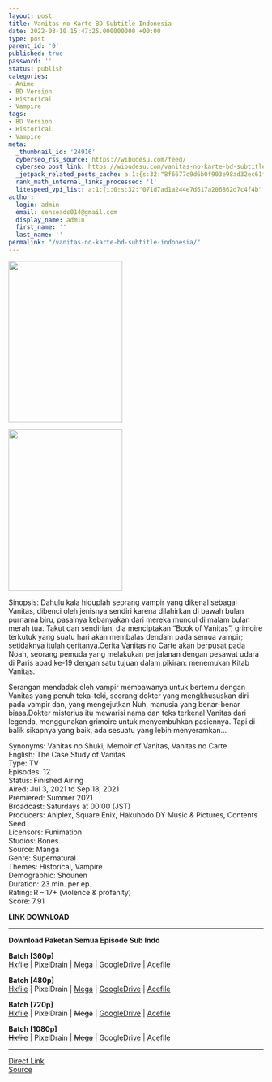 ```yaml
---
layout: post
title: Vanitas no Karte BD Subtitle Indonesia
date: 2022-03-10 15:47:25.000000000 +00:00
type: post
parent_id: '0'
published: true
password: ''
status: publish
categories:
- Anime
- BD Version
- Historical
- Vampire
tags:
- BD Version
- Historical
- Vampire
meta:
  _thumbnail_id: '24916'
  cyberseo_rss_source: https://wibudesu.com/feed/
  cyberseo_post_link: https://wibudesu.com/vanitas-no-karte-bd-subtitle-indonesia/?utm_source=rss&utm_medium=rss&utm_campaign=vanitas-no-karte-bd-subtitle-indonesia
  _jetpack_related_posts_cache: a:1:{s:32:"8f6677c9d6b0f903e98ad32ec61f8deb";a:2:{s:7:"expires";i:1658210252;s:7:"payload";a:3:{i:0;a:1:{s:2:"id";i:25245;}i:1;a:1:{s:2:"id";i:25094;}i:2;a:1:{s:2:"id";i:25040;}}}}
  rank_math_internal_links_processed: '1'
  litespeed_vpi_list: a:1:{i:0;s:32:"071d7ad1a244e7d617a206862d7c4f4b";}
author:
  login: admin
  email: senseads014@gmail.com
  display_name: admin
  first_name: ''
  last_name: ''
permalink: "/vanitas-no-karte-bd-subtitle-indonesia/"
---
```

<p><img class="size-full wp-image-107716 aligncenter" src="{{ site.baseurl }}/assets/2022/03/118483.jpg" alt width="225" height="318" /></p>
<div><img class="size-full wp-image-107716 aligncenter" src="{{ site.baseurl }}/assets/2022/03/118483.jpg" alt width="225" height="318" /></div>
<p>Sinopsis: Dahulu kala hiduplah seorang vampir yang dikenal sebagai Vanitas, dibenci oleh jenisnya sendiri karena dilahirkan di bawah bulan purnama biru, pasalnya kebanyakan dari mereka muncul di malam bulan merah tua. Takut dan sendirian, dia menciptakan “Book of Vanitas”, grimoire terkutuk yang suatu hari akan membalas dendam pada semua vampir; setidaknya itulah ceritanya.Cerita Vanitas no Carte akan berpusat pada Noah, seorang pemuda yang melakukan perjalanan dengan pesawat udara di Paris abad ke-19 dengan satu tujuan dalam pikiran: menemukan Kitab Vanitas.</p>
<p>Serangan mendadak oleh vampir membawanya untuk bertemu dengan Vanitas yang penuh teka-teki, seorang dokter yang mengkhususkan diri pada vampir dan, yang mengejutkan Nuh, manusia yang benar-benar biasa.Dokter misterius itu mewarisi nama dan teks terkenal Vanitas dari legenda, menggunakan grimoire untuk menyembuhkan pasiennya. Tapi di balik sikapnya yang baik, ada sesuatu yang lebih menyeramkan…</p>
<p>Synonyms: Vanitas no Shuki, Memoir of Vanitas, Vanitas no Carte<br />English: The Case Study of Vanitas<br />Type: TV<br />Episodes: 12<br />Status: Finished Airing<br />Aired: Jul 3, 2021 to Sep 18, 2021<br />Premiered: Summer 2021<br />Broadcast: Saturdays at 00:00 (JST)<br />Producers: Aniplex, Square Enix, Hakuhodo DY Music &amp; Pictures, Contents Seed<br />Licensors: Funimation<br />Studios: Bones<br />Source: Manga<br />Genre: Supernatural<br />Themes: Historical, Vampire<br />Demographic: Shounen<br />Duration: 23 min. per ep.<br />Rating: R – 17+ (violence &amp; profanity)<br />Score: 7.91</p>
<p><strong>LINK DOWNLOAD</strong></p>
<hr />
<p><strong>Download Paketan Semua Episode Sub Indo</strong></p>
<p><strong>Batch [360p]</strong><br /><a href="https://hxfile.co/t9505vztp153">Hxfile</a> | PixelDrain | <a href="https://mega.nz/#!Y3w2gLoB!1w58cZNt3mVxXO-7vPiIRK3_kLqh7bLEQqACIimg9IQ">Mega</a> | <a href="https://drive.google.com/uc?id=1E4hjAijM3eXauiEPQ_KIKXw-xT33jITb">GoogleDrive</a> | <a href="https://acefile.co/f/69806496/wibudesu-studi-kasus-vanitas-bd-360p-rar">Acefile</a></p>
<p><strong>Batch [480p]</strong><br /><a href="https://hxfile.co/owjdzcld1w2b">Hxfile</a> | PixelDrain | <a href="https://mega.nz/#!874hjQCB!DRUy3rqQfoU74-EosM-fgQQRv7Or0qKDyT5_eGcx1hE">Mega</a> | <a href="https://drive.google.com/uc?id=1iA7JGrgjt62qAwwBkfmJ1M_9vDYtJgx-">GoogleDrive</a> | <a href="https://acefile.co/f/69806499/wibudesu-studi-kasus-vanitas-bd-480p-rar">Acefile</a></p>
<p><strong>Batch [720p]</strong><br /><a href="https://hxfile.co/prahyvh6kpu6">Hxfile</a> | PixelDrain | <del>Mega</del> | <a href="https://drive.google.com/uc?id=1azNGSIlv3F8xiD3rgeZ18B0HM5LFxixc">GoogleDrive</a> | <a href="https://acefile.co/f/69806505/wibudesu-studi-kasus-vanitas-bd-720p-rar">Acefile</a></p>
<p><strong>Batch [1080p]</strong><br /><del>Hxfile</del> | PixelDrain | <del>Mega</del> | <a href="https://drive.google.com/uc?id=1OOvsgM9vjsL3tKJSUsx8XuEE0Idgbbh5">GoogleDrive</a> | <a href="https://acefile.co/f/69806509/wibudesu-studi-kasus-vanitas-bd-1080p-rar">Acefile</a></p>
<hr />
<link rel="stylesheet" href="https://cdnjs.cloudflare.com/ajax/libs/font-awesome/4.7.0/css/font-awesome.min.css" />
<div class="divbtn"> <a href="https://handymansurrender.com/fihup8buzv?key=94550f7ce39444073321dde3b8782f97" class="btn"><i class="fa fa-download"></i> Direct Link</a> <br /><a href="https://wibudesu.com/vanitas-no-karte-bd-subtitle-indonesia/?utm_source=rss&utm_medium=rss&utm_campaign=vanitas-no-karte-bd-subtitle-indonesia">Source</a> </div>
